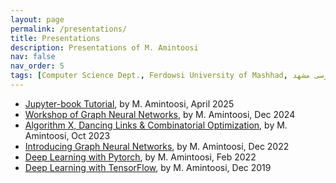 ```yaml
---
layout: page
permalink: /presentations/
title: Presentations
description: Presentations of M. Amintoosi
nav: false
nav_order: 5
tags: [Computer Science Dept., Ferdowsi University of Mashhad, علوم کامپیوتر دانشگاه فردوسی مشهد]
---
```


<ul>
 <li> <a href="https://fum-cs.github.io/jupyter-book-tutorial/">Jupyter-book Tutorial</a>, by M. Amintoosi, April 2025</li>
 <li> <a href="https://gta-lab.github.io/GNN-workshop/">Workshop of Graph Neural Networks</a>, by M. Amintoosi, Dec 2024</li>
 <li> <a href="https://mamintoosi-cs.github.io/slides/topics/DLX/DLX.html">Algorithm X, Dancing Links & Combinatorial Optimization</a>, by M. Amintoosi, Oct 2023</li>
 <li> <a href="https://mamintoosi-cs.github.io/slides/topics/GNN/GNN-2022.html">Introducing Graph Neural Networks</a>, by M. Amintoosi, Dec 2022</li>
 <li> <a href="https://mamintoosi-cs.github.io/slides/topics/DL-HSU/DeepLearning-Workshop-ESLA2022.html">Deep Learning with Pytorch</a>, by M. Amintoosi, Feb 2022</li>
 <li> <a href="https://mamintoosi-cs.github.io/slides/topics/DL-HSU/index.html">Deep Learning with TensorFlow</a>, by M. Amintoosi, Dec 2019</li>
 </ul>

<!-- For now, this page is assumed to be a static description of your courses. You can convert it to a collection similar to `_projects/` so that you can have a dedicated page for each course.

Organize your courses by years, topics, or universities, however you like! -->
